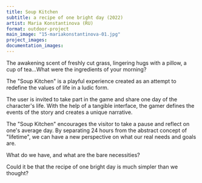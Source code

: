 ```yaml
---
title: Soup Kitchen
subtitle: a recipe of one bright day (2022)
artist: Maria Konstantinova (RU)
format: outdoor-project
main_image: "15-mariakonstantinova-01.jpg"
project_images:
documentation_images:
---
```


The awakening scent of freshly cut grass, lingering hugs with a pillow, a cup of tea...What were the ingredients of your morning?

The "Soup Kitchen" is a playful experience created as an attempt to redefine the values of life in a ludic form.

The user is invited to take part in the game and share one day of the character's life. With the help of a tangible interface, the gamer defines the events of the story and creates a unique narrative.

The "Soup Kitchen" encourages the visitor to take a pause and reflect on one's average day. By separating 24 hours from the abstract concept of "lifetime", we can have a new perspective on what our real needs and goals are.

What do we have, and what are the bare necessities?

Could it be that the recipe of one bright day is much simpler than we thought?
